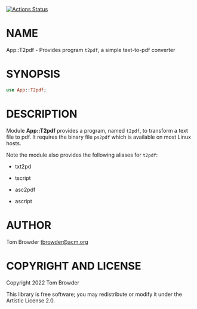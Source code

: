 [![Actions Status](https://github.com/tbrowder/t2pdf/workflows/test/badge.svg)](https://github.com/tbrowder/t2pdf/actions)

NAME
====

App::T2pdf - Provides program `t2pdf`, a simple text-to-pdf converter

SYNOPSIS
========

```raku
use App::T2pdf;
```

DESCRIPTION
===========

Module **App::T2pdf** provides a program, named `t2pdf`, to transform a text file to pdf. It requires the binary file `ps2pdf` which is available on most Linux hosts.

Note the module also provides the following aliases for `t2pdf`:

  * txt2pd

  * tscript

  * asc2pdf

  * ascript

AUTHOR
======

Tom Browder <tbrowder@acm.org>

COPYRIGHT AND LICENSE
=====================

Copyright 2022 Tom Browder

This library is free software; you may redistribute or modify it under the Artistic License 2.0.

